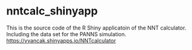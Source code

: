 # nntcalc_shinyapp
This is the source code of the R Shiny applicatoin of the NNT calculator. Including the data set for the PANNS simulation.
https://vvancak.shinyapps.io/NNTcalculator
